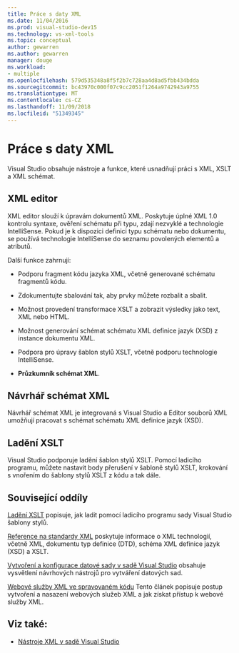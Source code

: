 ```yaml
---
title: Práce s daty XML
ms.date: 11/04/2016
ms.prod: visual-studio-dev15
ms.technology: vs-xml-tools
ms.topic: conceptual
author: gewarren
ms.author: gewarren
manager: douge
ms.workload:
- multiple
ms.openlocfilehash: 579d535348a8f5f2b7c728aa4d8ad5fbb434bdda
ms.sourcegitcommit: bc43970c000f07c9cc2051f1264a9742943a9755
ms.translationtype: MT
ms.contentlocale: cs-CZ
ms.lasthandoff: 11/09/2018
ms.locfileid: "51349345"
---
```

# <a name="working-with-xml-data"></a>Práce s daty XML

Visual Studio obsahuje nástroje a funkce, které usnadňují práci s XML, XSLT a XML schémat.

## <a name="xml-editor"></a>XML editor

XML editor slouží k úpravám dokumentů XML. Poskytuje úplné XML 1.0 kontrolu syntaxe, ověření schématu při typu, zdají nezvyklé a technologie IntelliSense. Pokud je k dispozici definici typu schématu nebo dokumentu, se používá technologie IntelliSense do seznamu povolených elementů a atributů.

Další funkce zahrnují:

- Podporu fragment kódu jazyka XML, včetně generované schématu fragmentů kódu.

- Zdokumentujte sbalování tak, aby prvky můžete rozbalit a sbalit.

- Možnost provedení transformace XSLT a zobrazit výsledky jako text, XML nebo HTML.

- Možnost generování schémat schématu XML definice jazyk (XSD) z instance dokumentu XML.

- Podpora pro úpravy šablon stylů XSLT, včetně podporu technologie IntelliSense.

- **Průzkumník schémat XML**.

## <a name="xml-schema-designer"></a>Návrhář schémat XML

Návrhář schémat XML je integrovaná s Visual Studio a Editor souborů XML umožňují pracovat s schémat schématu XML definice jazyk (XSD).

## <a name="xslt-debugging"></a>Ladění XSLT

Visual Studio podporuje ladění šablon stylů XSLT. Pomocí ladicího programu, můžete nastavit body přerušení v šabloně stylů XSLT, krokování s vnořením do šablony stylů XSLT z kódu a tak dále.

## <a name="related-sections"></a>Související oddíly

[Ladění XSLT](../xml-tools/debugging-xslt.md) popisuje, jak ladit pomocí ladicího programu sady Visual Studio šablony stylů.

[Reference na standardy XML](https://msdn.microsoft.com/79c78508-c9d0-423a-a00f-672e855de401) poskytuje informace o XML technologií, včetně XML, dokumentu typ definice (DTD), schéma XML definice jazyk (XSD) a XSLT.

[Vytvoření a konfigurace datové sady v sadě Visual Studio](../data-tools/create-and-configure-datasets-in-visual-studio.md) obsahuje vysvětlení návrhových nástrojů pro vytváření datových sad.

[Webové služby XML ve spravovaném kódu](/previous-versions/visualstudio/visual-studio-2008/xy59yt45\(v\=vs.90\)) Tento článek popisuje postup vytvoření a nasazení webových služeb XML a jak získat přístup k webové služby XML.

## <a name="see-also"></a>Viz také:

- [Nástroje XML v sadě Visual Studio](../xml-tools/xml-tools-in-visual-studio.md)